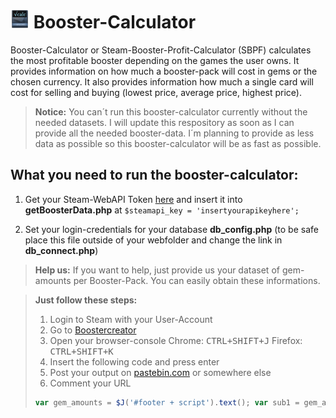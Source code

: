 <img src="./src/img/booster-calc.png" alt="Booster-Calculator" width="auto" height="30"> Booster-Calculator
===================


Booster-Calculator or Steam-Booster-Profit-Calculator (SBPF) calculates the most profitable booster depending on the games the user owns. It provides information on how much a booster-pack will cost in gems or the chosen currency. It also provides information how much a single card will cost for selling and buying (lowest price, average price, highest price).

>**Notice:** You can´t run this booster-calculator currently without the needed datasets. I will update this respository as soon as I can provide all the needed booster-data. I´m planning to provide as less data as possible so this booster-calculator will be as fast as possible.

What you need to run the booster-calculator:
-------------

1. Get your Steam-WebAPI Token [here][3] and insert it into **getBoosterData.php** 
at ```$steamapi_key = 'insertyourapikeyhere';```
 
2. Set your login-credentials for your database **db_config.php**
(to be safe place this file outside of your webfolder and change the link in **db_connect.php**)

> **Help us:** If you want to help, just provide us your dataset of gem-amounts per Booster-Pack. You can easily obtain these informations. 

> **Just follow these steps:**
> 
> 1. Login to Steam with your User-Account
> 2. Go to [Boostercreator][1]
> 3. Open your browser-console
> Chrome: <kbd>CTRL+SHIFT+J</kbd> Firefox: <kbd>CTRL+SHIFT+K</kbd>
> 4. Insert the following code and press enter
> 5. Post your output on [pastebin.com][2] or somewhere else
> 6. Comment your URL
> ```javascript
> var gem_amounts = $J('#footer + script').text(); var sub1 = gem_amounts.substring(gem_amounts.indexOf('[{')); var sub2 = sub1.substring(0, sub1.indexOf('],')) + "]"; $J('body').append("<textarea style='height: 200px; width: 90%; position: absolute; z-index: 9000; background-color: black; color: green; top:0; overflow:auto;'>"+sub2+"</textarea>");
> ```

  [1]: http://steamcommunity.com/tradingcards/boostercreator/
  [2]: http://pastebin.com/
  [3]: http://steamcommunity.com/dev/apikey

